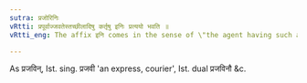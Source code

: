 ```yaml
---
sutra: प्रजोरिनिः
vRtti: प्रपूर्वाज्जवतेस्तच्छीलादिषु कर्तृषु इनिः प्रत्ययो भवति ॥
vRtti_eng: The affix इनि comes in the sense of \"the agent having such a habit etc\". after the verb प्रजु \"to hasten forward\".

---
```

As प्रजविन्, Ist. sing. प्रजवी 'an express, courier', Ist. dual प्रजविनौ &c.